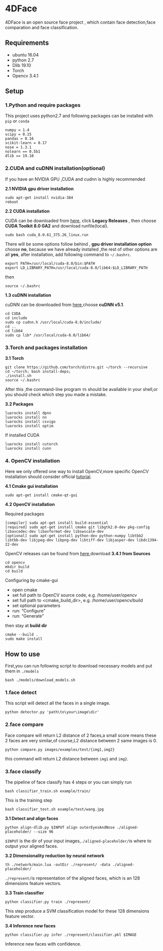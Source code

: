 # 4DFace

4DFace is an open source face project , which contain face detection,face comparation and face classification. 
 
## Requirements

* ubuntu 16.04
* python 2.7
* Dlib 19.10
* Torch
* Opencv 3.4.1

## Setup

### 1.Python and require packages

This project uses python2.7 and following packages can be installed with `pip`  or  `conda`

```
numpy = 1.4
scipy = 0.15
pandas = 0.16
scikit-learn = 0.17
nose = 1.3.1
nolearn == 0.5b1
dlib == 19.10
```

### 2.CUDA and cuDNN installation(optional)

If you have an NVIDIA GPU ,CUDA and cudnn is highly recommended 

**2.1 NVIDIA gpu driver installation**
```
sudo apt-get install nvidia-384
reboot
```
**2.2 CUDA installation**

CUDA can be downloaded from [here](https://developer.nvidia.com/cuda-downloads), click **Legacy Releases** , then choose **CUDA Toolkit 8.0 GA2** and download runfile(local).

```
sudo bash cuda_8.0.61_375.26_linux.run
```

There will be some options follow behind , **gpu driver installation option** choose **no**, because we have already installed ,the rest of other options are all **yes**,
after installation, add following command to `~/.bashrc`. 

```
export PATH=/usr/local/cuda-8.0/bin:$PATH
export LD_LIBRARY_PATH=/usr/local/cuda-8.0/lib64:$LD_LIBRARY_PATH
```
then

```
source ~/.bashrc
```
**1.3 cuDNN installation**

cuDNN can be downloaded from [here](https://developer.nvidia.com/cudnn),choose **cuDNN v5.1**.

```
cd CUDA
cd include
sudo cp cudnn.h /usr/local/cuda-8.0/include/
cd ..
cd lib64
sudo cp lib* /usr/local/cuda-8.0/lib64/
```

### 3.Torch and packages installation

**3.1 Torch**

```
git clone https://github.com/torch/distro.git ~/torch --recursive
cd ~/torch; bash install-deps;
./install.sh
source ~/.bashrc
```
After this ,the command-line program `th` should be available in your shell,or you should check which step you made a mistake. 

**3.2 Packages**

```
luarocks install dpnn
luarocks install nn
luarocks install csvigo
luarocks install optim
```

If installed CUDA

```
luarocks install cutorch
luarocks install cunn

```

### 4. OpenCV installation

Here we only offered one way to install OpenCV,more specific OpenCV installation should consider official [tutorial](https://docs.opencv.org/master/d7/d9f/tutorial_linux_install.html).

**4.1 Cmake gui installation**

```
sudo apt-get install cmake-qt-gui
```

**4.2 OpenCV installation**

Required packages 

```
[compiler] sudo apt-get install build-essential
[required] sudo apt-get install cmake git libgtk2.0-dev pkg-config libavcodec-dev libavformat-dev libswscale-dev
[optional] sudo apt-get install python-dev python-numpy libtbb2 libtbb-dev libjpeg-dev libpng-dev libtiff-dev libjasper-dev libdc1394-22-dev
```

OpenCV releases can be found from [here](https://opencv.org/releases.html),download **3.4.1 from  Sources**

```
cd opencv
mkdir build
cd build
```
Configuring by cmake-gui

* open cmake
* set full path to OpenCV source code, e.g. /home/user/opencv
* set full path to <cmake_build_dir>, e.g. /home/user/opencv/build
* set optional parameters
* run: “Configure”
* run: “Generate”

then stay at **build dir**

```
cmake --build .
sudo make install 
```
## How to use

First,you can run following script to download necessary models and put them in `./models`

```
bash ./models/download_models.sh
```

### 1.face detect

This script will detect all the faces in a single image. 

```
python detector.py 'path\to\your\image\dir'
```

### 2.face compare

Face compare will return L2 distance of 2 faces,a small score means these 2 faces are very similar,of course,L2 distance between 2 same images is 0. 

```
python compare.py images/examples/test/{img1,img2}
```
this command will return L2 distance between `img1` and `img2`.

### 3.face classify

The pipeline of face classify has 4 steps or you can simply run

```
bash classifier_train.sh example/train/
```

This is the training step

```
bash classifier_test.sh example/test/wang.jpg
```

**3.1 Detect and align faces**

```
python align-dlib.py $INPUT align outerEyesAndNose ./aligned-placeholder/ --size 96
```
`$INPUT` is the dir of your input images,`./aligned-placeholder/`is where to output your aligned faces.

**3.2 Dimensionality reduction by neural network**

```
th ./network/main.lua -outDir ./represent/ -data ./aligned-placeholder/
``` 

`./represent/`is representation of the aligned faces, which is an 128 dimensions feature vectors.

**3.3 Train classifier**

```
python classifier.py train ./represent/
```
This step produce a SVM classification model for these 128 dimensions feature vector.

**3.4 Inference new faces**

```
python classifier.py infer ./represent/classifier.pkl $IMAGE
```
Inference new faces with confidence.
